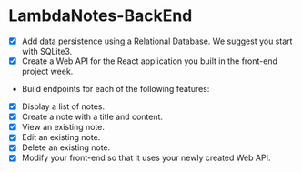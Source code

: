 # LambdaNotes-BackEnd

- [x] Add data persistence using a Relational Database. We suggest you start with SQLite3.
- [x] Create a Web API for the React application you built in the front-end project week.
- Build endpoints for each of the following features:
- [x] Display a list of notes.
- [x] Create a note with a title and content.
- [x] View an existing note.
- [x] Edit an existing note.
- [x] Delete an existing note.
- [x] Modify your front-end so that it uses your newly created Web API.